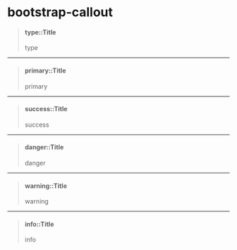 # bootstrap-callout #


> #### type::Title
>
> type

--------------------

> #### primary::Title
>
> primary

--------------------

> #### success::Title
>
> success

--------------------

> #### danger::Title
>
> danger

--------------------

> #### warning::Title
>
> warning

--------------------

> #### info::Title
>
> info
